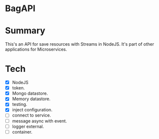 BagAPI
====================


# Summary 

This's an API for save resources with Streams in NodeJS. It's part of other applications for Microservices.

# Tech
- [X] NodeJS
- [X] token.
- [X] Mongo datastore.
- [X] Memory datastore.
- [X] testing.
- [X] inject configuration.
- [ ] connect to service.
- [ ] message async with event.
- [ ] logger external.
- [ ] container.
